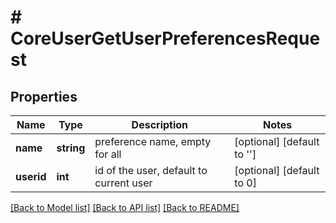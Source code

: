 # # CoreUserGetUserPreferencesRequest

## Properties

Name | Type | Description | Notes
------------ | ------------- | ------------- | -------------
**name** | **string** | preference name, empty for all | [optional] [default to '']
**userid** | **int** | id of the user, default to current user | [optional] [default to 0]

[[Back to Model list]](../../README.md#models) [[Back to API list]](../../README.md#endpoints) [[Back to README]](../../README.md)
